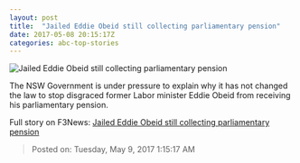 ```yaml
---
layout: post
title:  "Jailed Eddie Obeid still collecting parliamentary pension"
date: 2017-05-08 20:15:17Z
categories: abc-top-stories
---
```


![Jailed Eddie Obeid still collecting parliamentary pension](http://www.abc.net.au/news/image/7527538-1x1-700x700.jpg)

The NSW Government is under pressure to explain why it has not changed the law to stop disgraced former Labor minister Eddie Obeid from receiving his parliamentary pension.


Full story on F3News: [Jailed Eddie Obeid still collecting parliamentary pension](http://www.f3nws.com/n/cBerfF)

> Posted on: Tuesday, May 9, 2017 1:15:17 AM
